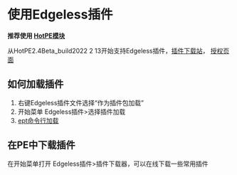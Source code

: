 # 使用Edgeless插件
**推荐使用 <a href="https://www.hotpe.top/Other/link.php?id=hpm-down-site" target="_blank" rel="noopener">HotPE模块</a>**

从HotPE2.4Beta_build2022 2 13开始支持Edgeless插件，[插件下载站](https://zfile.edgeless.top/%E6%8F%92%E4%BB%B6%E5%8C%85 "插件下载站")，  [授权页面](https://wiki.edgeless.top/v2/cooperation/HotPE.html "授权页面")


## 如何加载插件
1. 右键Edgeless插件文件选择“作为插件包加载”
2. 开始菜单 Edgeless插件>选择插件加载
3. [ept命令行加载](https://wiki.edgeless.top/v2/playground/ept.html "ept命令行加载")

## 在PE中下载插件
在开始菜单打开 Edgeless插件>插件下载器，可以在线下载一些常用插件
